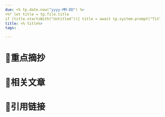 ```yaml
---
due: <% tp.date.now("yyyy-MM-DD") %> 
<%* let title = tp.file.title 
if (title.startsWith("Untitled")){ title = await tp.system.prompt("Title"); await tp.file.rename(title); } %>
title: <% title%>
tags:

---
```

# 🍎重点摘抄





# 📒相关文章




# 🍏引用链接

